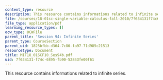 ```yaml
---
content_type: resource
description: This resource contains informations related to infinite series.
file: /courses/18-01sc-single-variable-calculus-fall-2010/7f634131f74c6895fb9052843fe00f61_MIT18_01SCF10_Ses94b.pdf
file_type: application/pdf
learning_resource_types: []
ocw_type: OCWFile
parent_title: 'Session 94: Infinite Series'
parent_type: CourseSection
parent_uid: 1825bfbb-d364-7c86-fa97-71d985c21513
resourcetype: Document
title: MIT18_01SCF10_Ses94b.pdf
uid: 7f634131-f74c-6895-fb90-52843fe00f61
---
```

This resource contains informations related to infinite series.

